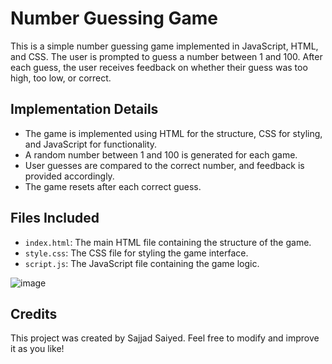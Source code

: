 # Number Guessing Game

This is a simple number guessing game implemented in JavaScript, HTML, and CSS. The user is prompted to guess a number between 1 and 100. After each guess, the user receives feedback on whether their guess was too high, too low, or correct.

## Implementation Details
- The game is implemented using HTML for the structure, CSS for styling, and JavaScript for functionality.
- A random number between 1 and 100 is generated for each game.
- User guesses are compared to the correct number, and feedback is provided accordingly.
- The game resets after each correct guess.

## Files Included
- `index.html`: The main HTML file containing the structure of the game.
- `style.css`: The CSS file for styling the game interface.
- `script.js`: The JavaScript file containing the game logic.

![image](https://github.com/sajjad-01/Guess-The-Number/assets/128571422/769e26ec-2fef-4a2e-9d13-5e22c2f7eec1)


## Credits
This project was created by Sajjad Saiyed. Feel free to modify and improve it as you like!
